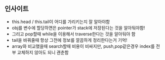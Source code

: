 ## 인사이트

- this.head / this.tail이 어디를 가리키는지 잘 알아야함
- obj를 변수에 할당하면은 pointer가 stack에 저장된다는 것을 알아둬야함!
- 그리고 pop할때 while을 이용해서 traverse한다는 것을 알아둬야 함
- tail을 바꿔줄때 항상 그전에 정보를 깔끔하게 정리한다는거 기억!
- array와 비교했을때 search할때 비용이 비싸지만, push,pop같은경우 index를 전부 교체하지 않아도 되니 괜춘함
